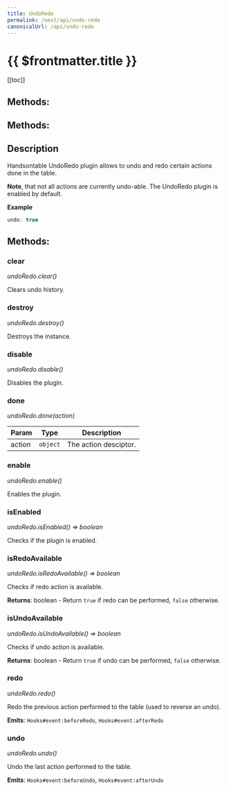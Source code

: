 ```yaml
---
title: UndoRedo
permalink: /next/api/undo-redo
canonicalUrl: /api/undo-redo
---
```


# {{ $frontmatter.title }}

[[toc]]
## Methods:
## Methods:

## Description


Handsontable UndoRedo plugin allows to undo and redo certain actions done in the table.

__Note__, that not all actions are currently undo-able. The UndoRedo plugin is enabled by default.

**Example**  
```js
undo: true
```

## Methods:

### clear

_undoRedo.clear()_

Clears undo history.



### destroy

_undoRedo.destroy()_

Destroys the instance.



### disable

_undoRedo.disable()_

Disables the plugin.



### done

_undoRedo.done(action)_


| Param | Type | Description |
| --- | --- | --- |
| action | <code>object</code> | The action desciptor. |



### enable

_undoRedo.enable()_

Enables the plugin.



### isEnabled

_undoRedo.isEnabled() ⇒ boolean_

Checks if the plugin is enabled.



### isRedoAvailable

_undoRedo.isRedoAvailable() ⇒ boolean_

Checks if redo action is available.


**Returns**: boolean - Return `true` if redo can be performed, `false` otherwise.  

### isUndoAvailable

_undoRedo.isUndoAvailable() ⇒ boolean_

Checks if undo action is available.


**Returns**: boolean - Return `true` if undo can be performed, `false` otherwise.  

### redo

_undoRedo.redo()_

Redo the previous action performed to the table (used to reverse an undo).

**Emits**: <code>Hooks#event:beforeRedo</code>, <code>Hooks#event:afterRedo</code>  


### undo

_undoRedo.undo()_

Undo the last action performed to the table.

**Emits**: <code>Hooks#event:beforeUndo</code>, <code>Hooks#event:afterUndo</code>  


